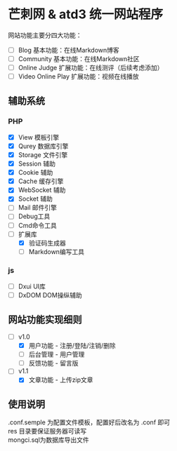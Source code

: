 # 芒刺网 & atd3 统一网站程序
网站功能主要分四大功能：
- [ ] Blog
    基本功能：在线Markdown博客
- [ ] Community
    基本功能：在线Markdown社区
- [ ] Online Judge
    扩展功能：在线测评（后续考虑添加）
- [ ] Video Online Play
    扩展功能：视频在线播放

## 辅助系统 
### PHP 

- [x] View 模板引擎
- [x] Qurey 数据库引擎
- [x] Storage 文件引擎
- [x] Session 辅助
- [x] Cookie 辅助
- [x] Cache 缓存引擎
- [x] WebSocket 辅助
- [x] Socket 辅助
- [ ] Mail 邮件引擎
- [ ] Debug工具
- [ ] Cmd命令工具
- [ ] 扩展库
    - [x] 验证码生成器
    - [ ] Markdown编写工具

### js

- [ ] Dxui UI库
- [ ] DxDOM DOM操纵辅助

## 网站功能实现细则
- [ ] v1.0 
    - [x] 用户功能 - 注册/登陆/注销/删除
    - [ ] 后台管理 - 用户管理
    - [ ] 反馈功能 - 留言版     
- [ ] v1.1 
    - [x] 文章功能 - 上传zip文章 

## 使用说明
.conf.semple 为配置文件模板，配置好后改名为 .conf 即可   
res 目录要保证服务器可读写     
mongci.sql为数据库导出文件  